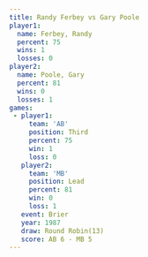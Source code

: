```yaml
---
title: Randy Ferbey vs Gary Poole
player1:             
  name: Ferbey, Randy
  percent: 75        
  wins: 1            
  losses: 0          
player2:             
  name: Poole, Gary  
  percent: 81        
  wins: 0            
  losses: 1          
games:
 - player1:         
     team: 'AB'     
     position: Third
     percent: 75    
     win: 1         
     loss: 0        
   player2:        
     team: 'MB'    
     position: Lead
     percent: 81   
     win: 0        
     loss: 1       
   event: Brier         
   year: 1987           
   draw: Round Robin(13)
   score: AB 6 - MB 5   
---
```

